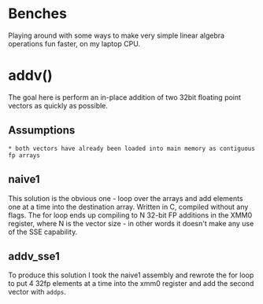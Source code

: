 # Benches

Playing around with some ways to make very simple linear algebra operations fun faster, on my laptop CPU.

# addv()

The goal here is perform an in-place addition of two 32bit floating point vectors as quickly as possible.
## Assumptions
    * both vectors have already been loaded into main memory as contiguous fp arrays

## naive1
This solution is the obvious one - loop over the arrays and add elements one at a time into the destination array. Written in C, compiled without any flags. The for loop ends up compiling to N 32-bit FP additions in the XMM0 register, where N is the vector size - in other words it doesn't make any use of the SSE capability.

## addv_sse1
To produce this solution I took the naive1 assembly and rewrote the for loop to put 4 32fp elements at a time into the xmm0 register and add the second vector with `addps`. 